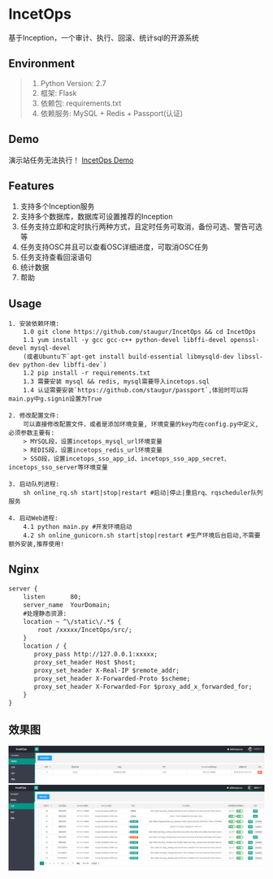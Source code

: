 # IncetOps
基于Inception，一个审计、执行、回滚、统计sql的开源系统


## Environment
> 1. Python Version: 2.7
> 2. 框架: Flask
> 3. 依赖包: requirements.txt
> 4. 依赖服务: MySQL + Redis + Passport(认证)


## Demo

演示站任务无法执行！ [IncetOps Demo](http://incetops.saintic.com "IncetOps Demo")


## Features

  1. 支持多个Inception服务
  2. 支持多个数据库，数据库可设置推荐的Inception
  3. 任务支持立即和定时执行两种方式，且定时任务可取消，备份可选、警告可选等
  4. 任务支持OSC并且可以查看OSC详细进度，可取消OSC任务
  5. 任务支持查看回滚语句
  6. 统计数据
  7. 帮助


## Usage
```
1. 安装依赖环境:
    1.0 git clone https://github.com/staugur/IncetOps && cd IncetOps
    1.1 yum install -y gcc gcc-c++ python-devel libffi-devel openssl-devel mysql-devel
    (或者Ubuntu下`apt-get install build-essential libmysqld-dev libssl-dev python-dev libffi-dev`)
    1.2 pip install -r requirements.txt
    1.3 需要安装 mysql && redis, mysql需要导入incetops.sql
    1.4 认证需要安装`https://github.com/staugur/passport`,体验时可以将main.py中g.signin设置为True

2. 修改配置文件:
    可以直接修改配置文件，或者是添加环境变量, 环境变量的key均在config.py中定义, 必须参数主要有:
    > MYSQL段，设置incetops_mysql_url环境变量
    > REDIS段，设置incetops_redis_url环境变量
    > SSO段，设置incetops_sso_app_id、incetops_sso_app_secret、incetops_sso_server等环境变量

3. 启动队列进程:
    sh online_rq.sh start|stop|restart #启动|停止|重启rq、rqscheduler队列服务

4. 启动Web进程:
    4.1 python main.py #开发环境启动
    4.2 sh online_gunicorn.sh start|stop|restart #生产环境后台启动,不需要额外安装,推荐使用!
```


## Nginx
```
server {
    listen       80;
    server_name  YourDomain;
    #处理静态资源:
    location ~ ^\/static\/.*$ {
        root /xxxxx/IncetOps/src/;
    }
    location / {
       proxy_pass http://127.0.0.1:xxxxx;
       proxy_set_header Host $host;
       proxy_set_header X-Real-IP $remote_addr;
       proxy_set_header X-Forwarded-Proto $scheme;
       proxy_set_header X-Forwarded-For $proxy_add_x_forwarded_for;
    }
}
```

## 效果图
![数据库][1]
![任务][2]

[1]: ./Snapshot/db.png
[2]: ./Snapshot/task.png